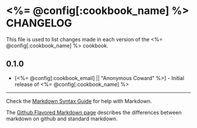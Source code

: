 <%= @config[:cookbook_name] %> CHANGELOG
===============================

This file is used to list changes made in each version of the <%= @config[:cookbook_name] %> cookbook.

0.1.0
-----
- [<%= @config[:cookbook_email] || "Anonymous Coward" %>] - Initial release of <%= @config[:cookbook_name] %>

- - -
Check the [Markdown Syntax Guide](http://daringfireball.net/projects/markdown/syntax) for help with Markdown.

The [Github Flavored Markdown page](http://github.github.com/github-flavored-markdown/) describes the differences between markdown on github and standard markdown.
